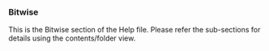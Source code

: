<div class="section">

<div class="titlepage">

<div>

<div>

### <span id="_bitwise"></span>Bitwise

</div>

</div>

</div>

This is the Bitwise section of the Help file. Please refer the
sub-sections for details using the contents/folder view.

</div>
